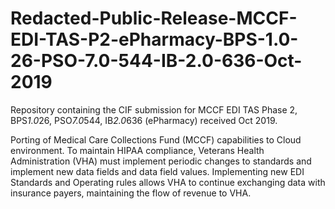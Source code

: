 # Redacted-Public-Release-MCCF-EDI-TAS-P2-ePharmacy-BPS-1.0-26-PSO-7.0-544-IB-2.0-636-Oct-2019
Repository containing the CIF submission for MCCF EDI TAS Phase 2, BPS*1.0*26, PSO*7.0*544, IB*2.0*636 (ePharmacy) received Oct 2019.

Porting of Medical Care Collections Fund (MCCF) capabilities to Cloud environment. To maintain HIPAA compliance, Veterans Health Administration (VHA) must implement periodic changes to standards and implement new data fields and data field values. Implementing new EDI Standards and Operating rules allows VHA to continue exchanging data with insurance payers, maintaining the flow of revenue to VHA.
